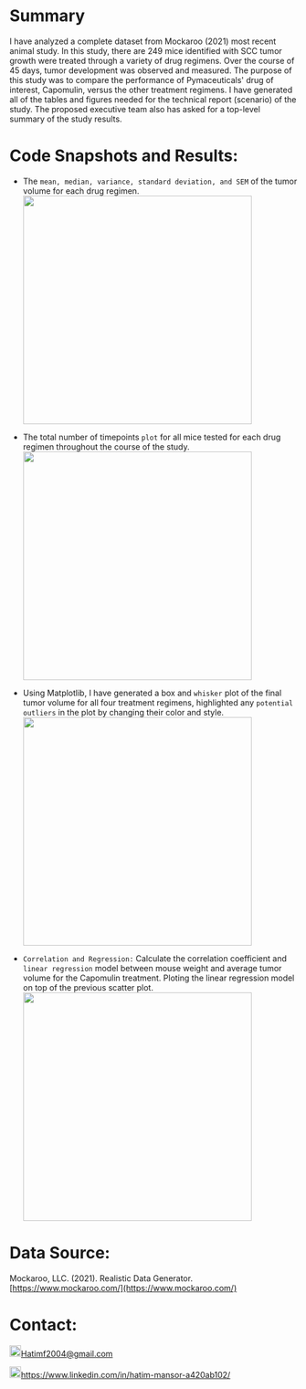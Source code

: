 # Summary
I have analyzed a complete dataset from Mockaroo (2021) most recent animal study. In this study, there are 249 mice identified with SCC tumor growth were treated through a variety of drug regimens. Over the course of 45 days, tumor development was observed and measured. The purpose of this study was to compare the performance of Pymaceuticals' drug of interest, Capomulin, versus the other treatment regimens. I have generated all of the tables and figures needed for the technical report (scenario) of the study. The proposed executive team also has asked for a top-level summary of the study results.


# Code Snapshots and Results:
  * The `mean, median, variance, standard deviation, and SEM` of the tumor volume for each drug regimen.<br>
  <kbd><img src="https://user-images.githubusercontent.com/24882457/169530329-a908d613-3af7-4dd8-9573-bfb0064a8b66.png" width=400></kbd>

  * The total number of timepoints `plot` for all mice tested for each drug regimen throughout the course of the study.<br>
  <kbd><img src="https://user-images.githubusercontent.com/24882457/169536395-7474f0ed-9b6d-4396-86df-34e621522c73.png" width=400></kbd>
  
  * Using Matplotlib, I have generated a box and `whisker` plot of the final tumor volume for all four treatment regimens, highlighted any `potential outliers` in the plot by changing their color and style.<br>
  <kbd><img src="https://user-images.githubusercontent.com/24882457/169536873-3d0c8c14-d934-4c47-900e-caded6ea0644.png" width=400></kbd>
  
  * `Correlation and Regression:` Calculate the correlation coefficient and `linear regression` model between mouse weight and average tumor volume for the Capomulin treatment. Ploting the linear regression model on top of the previous scatter plot.<br>
<kbd><img src="https://user-images.githubusercontent.com/24882457/169538766-7770a0d9-fad3-4303-a53f-7daa63016e12.png" width=400></kbd>


# Data Source:
Mockaroo, LLC. (2021). Realistic Data Generator. [https://www.mockaroo.com/](https://www.mockaroo.com/)


# Contact:
<img src="https://user-images.githubusercontent.com/24882457/168723224-ecbdb402-be01-453d-9cb5-282424f7418a.png" width="20" height="20" title=" Hatims email"><Hatimf2004@gmail.com>

<img src="https://user-images.githubusercontent.com/24882457/168716629-b90f784a-534f-418c-89fd-28e91c4830fa.png" width="20" height="20" title="Linkedin Profile"><https://www.linkedin.com/in/hatim-mansor-a420ab102/>
